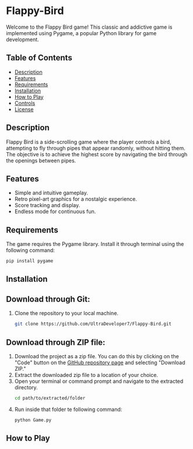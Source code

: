 # Flappy-Bird

Welcome to the Flappy Bird game! This classic and addictive game is implemented using Pygame, a popular Python library for game development.

## Table of Contents
- [Description](#description)
- [Features](#features)
- [Requirements](#requirements)
- [Installation](#installation)
- [How to Play](#how-to-play)
- [Controls](#controls)
- [License](#license)

## Description
Flappy Bird is a side-scrolling game where the player controls a bird, attempting to fly through pipes that appear randomly, without hitting them. The objective is to achieve the highest score by navigating the bird through the openings between pipes.

## Features
- Simple and intuitive gameplay.
- Retro pixel-art graphics for a nostalgic experience.
- Score tracking and display.
- Endless mode for continuous fun.

## Requirements
The game requires the Pygame library. Install it through terminal using the following command:
```bash
pip install pygame
```

## Installation
## Download through Git:
1. Clone the repository to your local machine.
   ```bash
   git clone https://github.com/UltraDeveloper7/Flappy-Bird.git
   ```
## Download through ZIP file:
1. Download the project as a zip file. You can do this by clicking on the "Code" button on the [GitHub repository page](https://github.com/UltraDeveloper7/Flappy-Bird) and selecting "Download ZIP."
2. Extract the downloaded zip file to a location of your choice.
3. Open your terminal or command prompt and navigate to the extracted directory.
   ```bash
   cd path/to/extracted/folder
   ```
4. Run inside that folder te following command:
   ```bash
   python Game.py
   ```
   
## How to Play

